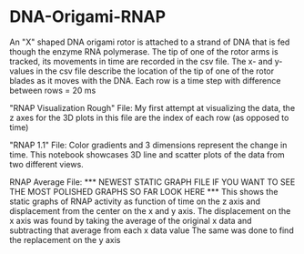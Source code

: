 # DNA-Origami-RNAP



An "X" shaped DNA origami rotor is attached to a strand of DNA that is fed though the enzyme RNA polymerase. The tip of one of the rotor arms is tracked, its movements in time are recorded in the csv file. The x- and y- values in the csv file describe the location of the tip of one of the rotor blades as it moves with the DNA. Each row is a time step with difference between rows = 20 ms

"RNAP Visualization Rough" File:
My first attempt at visualizing the data, the z axes for the 3D plots in this file are the index of each row (as opposed to time)

"RNAP 1.1" File:
Color gradients and 3 dimensions represent the change in time. This notebook showcases 3D line and scatter plots of the data from two different views. 


RNAP Average File:  *** NEWEST STATIC GRAPH FILE IF YOU WANT TO SEE THE MOST POLISHED GRAPHS SO FAR LOOK HERE ***
This shows the static graphs of RNAP activity as function of time on the z axis and displacement from the center on the x and y axis. 
The displacement on the x axis was found by taking the average of the original x data and subtracting that average from each x data value
The same was done to find the replacement on the y axis
